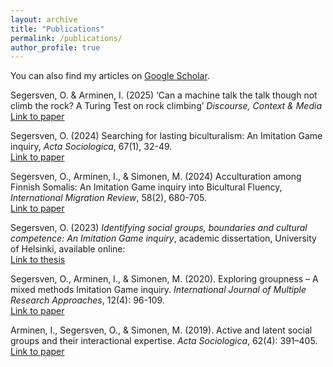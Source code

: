```yaml
---
layout: archive
title: "Publications"
permalink: /publications/
author_profile: true
---
```




You can also find my articles on [Google Scholar](https://scholar.google.com/citations?user=dP8WfgIAAAAJ&hl=en&oi=ao).




  
Segersven, O. & Arminen, I. (2025) ‘Can a machine talk the talk though not climb the rock? A Turing Test on rock climbing’ *Discourse, Context & Media*
[Link to paper](https://doi.org/10.1016/j.dcm.2025.100915)


Segersven, O. (2024) Searching for lasting biculturalism: An Imitation Game inquiry, *Acta Sociologica*, 67(1), 32-49.  
[Link to paper](https://doi.org/10.1177/00016993231156488)


Segersven, O., Arminen, I., & Simonen, M. (2024) Acculturation among Finnish Somalis: An Imitation Game inquiry into Bicultural Fluency, *International Migration Review*, 58(2), 680-705.  
[Link to paper](https://doi.org/10.1177/01979183231154555)


Segersven, O. (2023) *Identifying social groups, boundaries and cultural competence: An Imitation Game inquiry*, academic dissertation, University of Helsinki, available online:  
[Link to thesis](http://hdl.handle.net/10138/565881)


Segersven, O., Arminen, I., & Simonen, M. (2020). Exploring groupness – A mixed methods Imitation Game inquiry. *International Journal of Multiple Research Approaches*, 12(4): 96-109.  
[Link to paper](https://doi.org/10.29034/ijmra.v12n1a3)


Arminen, I., Segersven, O., & Simonen, M. (2019). Active and latent social groups and their interactional expertise. *Acta Sociologica*, 62(4): 391–405.  
[Link to paper](https://www.jstor.org/stable/48561356)

